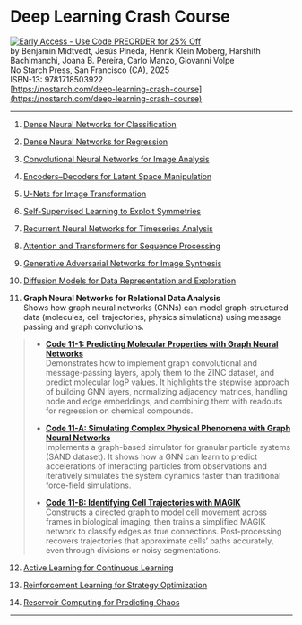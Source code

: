 # Deep Learning Crash Course

[![Early Access - Use Code PREORDER for 25% Off](https://img.shields.io/badge/Early%20Access%20Now%20Available-Use%20Code%20PREORDER%20for%2025%25%20Off-orange)](https://nostarch.com/deep-learning-crash-course)  
by Benjamin Midtvedt, Jesús Pineda, Henrik Klein Moberg, Harshith Bachimanchi, Joana B. Pereira, Carlo Manzo, Giovanni Volpe  
No Starch Press, San Francisco (CA), 2025  
ISBN-13: 9781718503922  
[https://nostarch.com/deep-learning-crash-course](https://nostarch.com/deep-learning-crash-course)

---

1. [Dense Neural Networks for Classification](https://github.com/DeepTrackAI/DeepLearningCrashCourse/tree/main/Ch01_DNN_classification)  

2. [Dense Neural Networks for Regression](https://github.com/DeepTrackAI/DeepLearningCrashCourse/tree/main/Ch02_DNN_regression)  

3. [Convolutional Neural Networks for Image Analysis](https://github.com/DeepTrackAI/DeepLearningCrashCourse/tree/main/Ch03_CNN)  

4. [Encoders–Decoders for Latent Space Manipulation](https://github.com/DeepTrackAI/DeepLearningCrashCourse/tree/main/Ch04_AE)  

5. [U-Nets for Image Transformation](https://github.com/DeepTrackAI/DeepLearningCrashCourse/tree/main/Ch05_UNet)  

6. [Self-Supervised Learning to Exploit Symmetries](https://github.com/DeepTrackAI/DeepLearningCrashCourse/tree/main/Ch06_SelfSupervised)  

7. [Recurrent Neural Networks for Timeseries Analysis](https://github.com/DeepTrackAI/DeepLearningCrashCourse/tree/main/Ch07_RNN)  

8. [Attention and Transformers for Sequence Processing](https://github.com/DeepTrackAI/DeepLearningCrashCourse/tree/main/Ch08_Attention)  

9. [Generative Adversarial Networks for Image Synthesis](https://github.com/DeepTrackAI/DeepLearningCrashCourse/tree/main/Ch09_GAN)  

10. [Diffusion Models for Data Representation and Exploration](https://github.com/DeepTrackAI/DeepLearningCrashCourse/tree/main/Ch10_Diffusion)  

11. **Graph Neural Networks for Relational Data Analysis**  
    Shows how graph neural networks (GNNs) can model graph-structured data (molecules, cell trajectories, physics simulations) using message passing and graph convolutions.

>   - [**Code 11-1: Predicting Molecular Properties with Graph Neural Networks**](https://github.com/DeepTrackAI/DeepLearningCrashCourse/tree/main/Ch11_GNN/ec11_1_gnn/gnn.ipynb)  
>     Demonstrates how to implement graph convolutional and message-passing layers, apply them to the ZINC dataset, and predict molecular logP values. It highlights the stepwise approach of building GNN layers, normalizing adjacency matrices, handling node and edge embeddings, and combining them with readouts for regression on chemical compounds.
>
>   - [**Code 11-A: Simulating Complex Physical Phenomena with Graph Neural Networks**](https://github.com/DeepTrackAI/DeepLearningCrashCourse/tree/main/Ch11_GNN/ec11_A_dynamics/dynamics.ipynb)  
>     Implements a graph-based simulator for granular particle systems (SAND dataset). It shows how a GNN can learn to predict accelerations of interacting particles from observations and iteratively simulates the system dynamics faster than traditional force-field simulations.
>
>   - [**Code 11-B: Identifying Cell Trajectories with MAGIK**](https://github.com/DeepTrackAI/DeepLearningCrashCourse/tree/main/Ch11_GNN/ec11_B_magik/magik.ipynb)  
>     Constructs a directed graph to model cell movement across frames in biological imaging, then trains a simplified MAGIK network to classify edges as true connections. Post-processing recovers trajectories that approximate cells’ paths accurately, even through divisions or noisy segmentations.

12. [Active Learning for Continuous Learning](https://github.com/DeepTrackAI/DeepLearningCrashCourse/tree/main/Ch12_AL)  

13. [Reinforcement Learning for Strategy Optimization](https://github.com/DeepTrackAI/DeepLearningCrashCourse/tree/main/Ch13_RL)  

14. [Reservoir Computing for Predicting Chaos](https://github.com/DeepTrackAI/DeepLearningCrashCourse/tree/main/Ch14_RC)  

---
